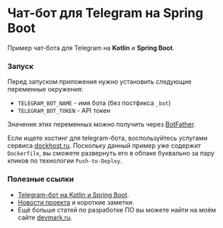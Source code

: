 # Чат-бот для Telegram на Spring Boot
Пример чат-бота для Telegram на **Kotlin** и **Spring Boot**.

### Запуск
Перед запуском приложения нужно установить следующие переменные окружения:
- `TELEGRAM_BOT_NAME` - имя бота (без постфикса `_bot`)
- `TELEGRAM_BOT_TOKEN` - API токен

Значения этих переменных можно получить через [BotFather](https://t.me/botfather).

Если ищете хостинг для telegram-бота, воспользуйтесь услугами сервиса [dockhost.ru](https://dockhost.ru/?utm_source=devmark&utm_medium=cpa&utm_campaign=devmark). Поскольку данный пример уже содержит `Dockerfile`, вы сможете развернуть его в облаке буквально за пару кликов по технологии `Push-to-Deploy`.

### Полезные ссылки
* [Telegram-бот на Kotlin и Spring Boot](https://devmark.ru/article/telegram-bot-kotlin-spring-boot).
* [Новости проекта](https://t.me/+RjrPWNUEwf8wZTMy) и короткие заметки.
* Ещё больше статей по разработке ПО вы можете найти на моём сайте [devmark.ru](https://devmark.ru/).
